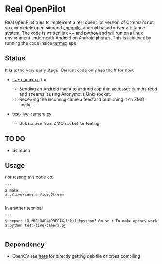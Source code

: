 # Real OpenPilot

Real OpenPilot tries to implement a real openpilot version of Commai's not so completely open sourced [openpilot](https://github.com/commaai/openpilot) android based driver asistance system.
The code is written in c++ and python and will run on a linux environment underneath Android on Android phones. This is achieved by running the code inside [termux](https://github.com/termux/termux-app) app.


## Status
It is at the very early stage. Current code only has the ff for now:
* [live-camera.c](live-camera.c) for 
	* Sending an Android intent to []() android app that accesses camera feed and streams it using 
	  Anonymous Unix socket.
	* Receiving the incoming camera feed and publishing it on ZMQ socket.

* [test-live-camera.py](test-live-camera.py)
	* Subscribes from ZMQ socket for testing

## TO DO
* So much

## Usage
For testing this code do:

	```
	$ make
	$ ./live-camera VideoStream
	```
In another terminal

	```
	$ export LD_PRELOAD=$PREFIX/lib/libpython3.6m.so # To make opencv work
	$ python test-live-camera.py
	```

## Dependency
* OpenCV see [here](https://github.com/Eskender-B/cross-compile-opencv-4Termux) for directly getting deb file or cross compiling
